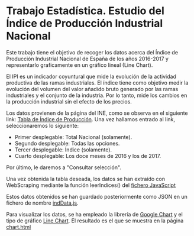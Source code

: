 # Trabajo Estadística. Estudio del Índice de Producción Industrial Nacional

Este trabajo tiene el objetivo de recoger los datos acerca del Índice de Producción Industrial Nacional de España de los años 2016-2017 y representarlo graficamente en un gráfico lineal (Line Chart).

El IPI es un indicador coyuntural que mide la evolución de la actividad productiva de las ramas industriales. El índice tiene como objetivo medir la evolución del volumen del valor añadido bruto generado por las ramas industriales y el conjunto de la industria. Por lo tanto, mide los cambios en la producción industrial sin el efecto de los precios.

Los datos provienen de la página del INE, como se observa en el siguiente link: [Tabla de Índice de Producción](http://www.ine.es/jaxiT3/Tabla.htm?t=26061).
Una vez hallamos entrado al link, seleccionaremos lo siguiente:
- Primer desplegable: Total Nacional (solamente).
- Segundo desplegable: Todas las opciones.
- Tercer desplegable: Índice (solamente).
- Cuarto desplegable: Los doce meses de 2016 y los de 2017.

Por último, le daremos a "Consultar selección".

Una vez obtenida la tabla deseada, los datos se han extraído con WebScraping mediante la función leerIndices() del [fichero JavaScript](../TrabajoEstadistica/funcion.js)

Estos datos obtenidos se han guardado posteriormente como JSON en un fichero de nombre [indData.js](../TrabajoEstadistica/indData.js).

Para visualizar los datos, se ha empleado la librería de [Google Chart](https://developers.google.com/chart/) y el tipo de gráfico [Line Chart](https://developers.google.com/chart/interactive/docs/gallery/linechart).
El resultado es el que se muestra en la página [chart.html](../TrabajoEstadistica/chart.html)
